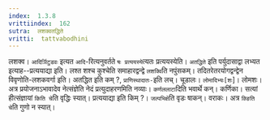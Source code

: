 ```yaml
---
index:  1.3.8
vrittiindex:  162
sutra:  लशक्वतद्धिते
vritti:  tattvabodhini 
---
```


लशक्व। `आदिर्ञिटुडवः` इत्यत `आदि`-रित्यनुवर्तते `षः प्रत्ययस्ये`त्यतः प्रत्ययस्येति। `अतद्धिते` इति पर्युदासाद्वा लभ्यत इत्याह--प्रत्ययाद्या इति। लश्त शश्च कुश्चेति समाहारद्वन्द्वे `लशक्वि`ति नपुंसकम्। तदितरेतरयोगद्वन्द्वेन विवृणोति-लशकवर्गा इति। अतद्धित इति कम् ?, `प्राणिस्थादातः-`इति लच्। चूडालः। `लोमादिभ्यः[शः`]। लोमशः। अत्र प्रयोजनाऽभावादेव नेत्संज्ञेति नेदं प्रत्युदाहरणमिति नव्याः। `कर्णललाटा`दिति भवार्थे कन्। कर्णिका। सत्यां हीत्संज्ञायां `किति चे`ति वृद्धिः स्यात्। प्रत्ययाद्या इति किम् ?। `जल्पभिक्षे`ति वृडः षाकन्। वराकः। अत्र `क्ङिति चे`ति गुणो न स्यात्। 

